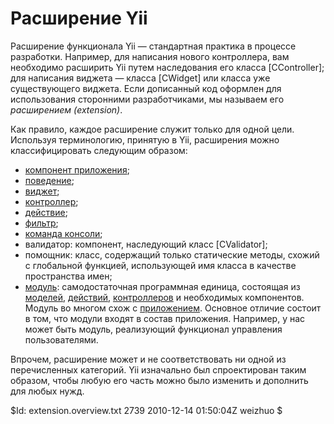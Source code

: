 Расширение Yii
==============

Расширение функционала Yii — стандартная практика в процессе разработки. Например,
для написания нового контроллера, вам необходимо расширить Yii путем наследования его класса
[CController]; для написания виджета — класса [CWidget] или класса уже существующего виджета.
Если дописанный код оформлен для использования сторонними разработчиками, мы называем его *расширением (extension)*.

Как правило, каждое расширение служит только для одной цели. Используя терминологию, принятую в Yii,
расширения можно классифицировать следующим образом:

 * [компонент приложения](/doc/guide/basics.application#application-component);
 * [поведение](/doc/guide/basics.component#component-behavior);
 * [виджет](/doc/guide/basics.view#widget);
 * [контроллер](/doc/guide/basics.controller);
 * [действие](/doc/guide/basics.controller#action);
 * [фильтр](/doc/guide/basics.controller#filter);
 * [команда консоли](/doc/guide/topics.console);
 * валидатор: компонент, наследующий класс [CValidator];
 * помощник: класс, содержащий только статические методы, схожий с глобальной функцией, использующей имя класса в качестве пространства имен;
 * [модуль](/doc/guide/basics.module): самодостаточная программная единица, состоящая из [моделей](/doc/guide/basics.model), [действий](/doc/guide/basics.view), [контроллеров](/doc/guide/basics.controller) и необходимых компонентов.  Модуль во многом схож с [приложением](/doc/guide/basics.application).
Основное отличие состоит в том, что модули входят в состав приложения. Например, у нас может быть модуль, реализующий функционал управления пользователями.

Впрочем, расширение может и не соответствовать ни одной из перечисленных категорий. Yii изначально был
спроектирован таким образом, чтобы любую его часть можно было изменить и дополнить для любых нужд.

<div class="revision">$Id: extension.overview.txt 2739 2010-12-14 01:50:04Z weizhuo $</div>